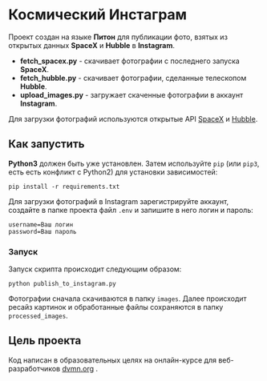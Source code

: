 # Космический Инстаграм

Проект создан  на языке __Питон__ для публикации фото, взятых из открытых данных __SpaceX__ и __Hubble__ в __Instagram__.

* __fetch_spacex.py__ - скачивает фотографии с последнего запуска __SpaceX__.
* __fetch_hubble.py__ - скачивает фотографии, сделанные телескопом __Hubble__.
* __upload_images.py__ - загружает скаченные фотографии в аккаунт __Instagram__.

Для загрузки фотографий используются открытые API [SpaceX](https://github.com/r-spacex/SpaceX-API) и [Hubble](http://hubblesite.org/api/documentation).

## Как запустить

__Python3__ должен быть уже установлен.
Затем используйте `pip` (или `pip3`, есть есть конфликт с Python2) для установки зависимостей:
```
pip install -r requirements.txt
```
Для загрузки фотографий в Instagram зарегистрируйте аккаунт, создайте в папке проекта файл `.env` и 
запишите в него логин и пароль:
```
username=Ваш логин
password=Ваш пароль

```
### Запуск

Запуск скрипта происходит следующим образом:

```
python publish_to_instagram.py
```
Фотографии сначала скачиваются в папку `images`. Далее происходит ресайз картинок и обработанные файлы сохраняются
в папку `processed_images`. 

## Цель проекта

Код написан в образовательных целях на онлайн-курсе для веб-разработчиков [dvmn.org](https://dvmn.org/) .
